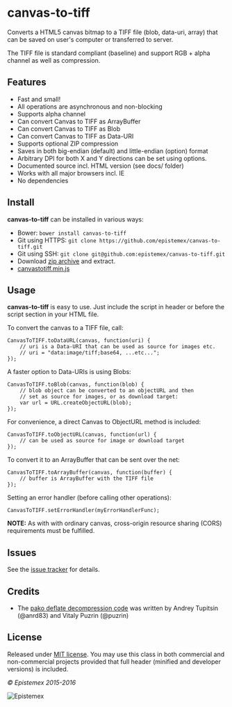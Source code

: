 ﻿canvas-to-tiff
==============

Converts a HTML5 canvas bitmap to a TIFF file (blob, data-uri, array)
that can be saved on user's computer or transferred to server.

The TIFF file is standard compliant (baseline) and support RGB + alpha channel
as well as compression.


Features
--------

- Fast and small!
- All operations are asynchronous and non-blocking
- Supports alpha channel
- Can convert Canvas to TIFF as ArrayBuffer
- Can convert Canvas to TIFF as Blob
- Can convert Canvas to TIFF as Data-URI
- Supports optional ZIP compression
- Saves in both big-endian (default) and little-endian (option) format
- Arbitrary DPI for both X and Y directions can be set using options.
- Documented source incl. HTML version (see docs/ folder)
- Works with all major browsers incl. IE
- No dependencies


Install
-------

**canvas-to-tiff** can be installed in various ways:

- Bower: `bower install canvas-to-tiff`
- Git using HTTPS: `git clone https://github.com/epistemex/canvas-to-tiff.git`
- Git using SSH: `git clone git@github.com:epistemex/canvas-to-tiff.git`
- Download [zip archive](https://github.com/epistemex/canvas-to-tiff/archive/master.zip) and extract.
- [canvastotiff.min.js](https://raw.githubusercontent.com/epistemex/canvas-to-tiff/master/canvastotiff.min.js)


Usage
-----

**canvas-to-tiff** is easy to use. Just include the script in header 
or before the script section in your HTML file.

To convert the canvas to a TIFF file, call:

    CanvasToTIFF.toDataURL(canvas, function(uri) {
        // uri is a Data-URI that can be used as source for images etc.
        // uri = "data:image/tiff;base64, ...etc...";
    });

A faster option to Data-URIs is using Blobs:

    CanvasToTIFF.toBlob(canvas, function(blob) {
        // blob object can be converted to an objectURL and then
        // set as source for images, or as download target:
        var url = URL.createObjectURL(blob);
    });

For convenience, a direct Canvas to ObjectURL method is included:

    CanvasToTIFF.toObjectURL(canvas, function(url) {
        // can be used as source for image or download target
    });

To convert it to an ArrayBuffer that can be sent over the net:

    CanvasToTIFF.toArrayBuffer(canvas, function(buffer) {
        // buffer is ArrayBuffer with the TIFF file
    });

Setting an error handler (before calling other operations):

    CanvasToTIFF.setErrorHandler(myErrorHandlerFunc);

**NOTE:** As with with ordinary canvas, cross-origin resource sharing 
(CORS) requirements must be fulfilled.


Issues
------

See the [issue tracker](https://github.com/epistemex/canvas-to-tiff/issues) for details.


Credits
-------

- The [pako deflate decompression code](https://github.com/nodeca/pako) was written by Andrey Tupitsin (@anrd83) and Vitaly Puzrin (@puzrin)


License
-------

Released under [MIT license](http://choosealicense.com/licenses/mit/). You may use this class in both commercial and non-commercial projects provided that full header (minified and developer versions) is included.


*&copy; Epistemex 2015-2016*
 
![Epistemex](http://i.imgur.com/wZSsyt8.png)
